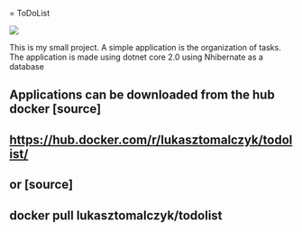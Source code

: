 = ToDoList

<img src="https://travis-ci.org/lukasztomalczyk/ToDoList.svg?branch=master">

This is my small project. A simple application is the organization of tasks. The application is made using dotnet core 2.0 using Nhibernate as a database

Applications can be downloaded from the hub docker
[source]
--
https://hub.docker.com/r/lukasztomalczyk/todolist/
--
or
[source]
--
docker pull lukasztomalczyk/todolist
--
